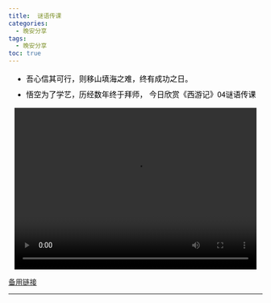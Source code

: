 ```yaml
---
title:  谜语传课
categories:
  - 晚安分享
tags:
  - 晚安分享
toc: true 
---
```


<!-- - 吾心信其可行，则移山填海之难，终有成功之日。
- 悟空为了学艺，历经数年终于拜师， 今日欣赏《西游记》04谜语传课 -->


<section id="nice" data-tool="mdnice编辑器" data-website="https://www.mdnice.com" style="font-size: 16px; color: black; padding: 0 10px; line-height: 1.6; word-spacing: 0px; letter-spacing: 0px; word-break: break-word; word-wrap: break-word; text-align: left; font-family: Optima-Regular, Optima, PingFangSC-light, PingFangTC-light, 'PingFang SC', Cambria, Cochin, Georgia, Times, 'Times New Roman', serif;"><ul data-tool="mdnice编辑器" style="margin-top: 8px; margin-bottom: 8px; padding-left: 25px; color: black; list-style-type: disc;">
<li><section style="margin-top: 5px; margin-bottom: 5px; line-height: 26px; text-align: left; color: rgb(1,1,1); font-weight: 500; font-size: 15px; font-family: 'Helvetica Neue', Helvetica, 'Segoe UI', Arial, freesans, sans-serif;">吾心信其可行，则移山填海之难，终有成功之日。</section></li><li><section style="margin-top: 5px; margin-bottom: 5px; line-height: 26px; text-align: left; color: rgb(1,1,1); font-weight: 500; font-size: 15px; font-family: 'Helvetica Neue', Helvetica, 'Segoe UI', Arial, freesans, sans-serif;">悟空为了学艺，历经数年终于拜师， 今日欣赏《西游记》04谜语传课</section></li></ul>
</section>


<p style="text-align:center">
   <video width="480" height="320" controls>
       <source src="/video/79.mp4">
   </video>
</p>
 <p><a href="/video/79.mp4">备用链接</a></p>
 
---





